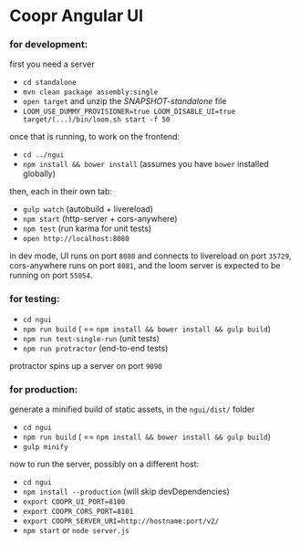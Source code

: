 Coopr Angular UI
================

### for development:

first you need a server

* `cd standalone`
* `mvn clean package assembly:single`
* `open target` and unzip the _SNAPSHOT-standalone_ file
* `LOOM_USE_DUMMY_PROVISIONER=true LOOM_DISABLE_UI=true target/(...)/bin/loom.sh start -f 50`

once that is running, to work on the frontend:

* `cd ../ngui`
* `npm install && bower install` (assumes you have `bower` installed globally)

then, each in their own tab:

* `gulp watch` (autobuild + livereload)
* `npm start` (http-server + cors-anywhere)
* `npm test` (run karma for unit tests)
* `open http://localhost:8080`

in dev mode, UI runs on port `8080` and connects to livereload on port `35729`, cors-anywhere runs on port `8081`, and the loom server is expected to be running on port `55054`.

### for testing:

* `cd ngui`
* `npm run build` ( == `npm install && bower install && gulp build`)
* `npm run test-single-run` (unit tests)
* `npm run protractor` (end-to-end tests)

protractor spins up a server on port `9090`

### for production:

generate a minified build of static assets, in the `ngui/dist/` folder

* `cd ngui`
* `npm run build` ( == `npm install && bower install && gulp build`)
* `gulp minify`

now to run the server, possibly on a different host:

* `cd ngui`
* `npm install --production` (will skip devDependencies)
* `export COOPR_UI_PORT=8100`
* `export COOPR_CORS_PORT=8101`
* `export COOPR_SERVER_URI=http://hostname:port/v2/`
* `npm start` or `node server.js`

